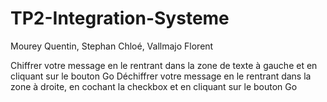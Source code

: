 # TP2-Integration-Systeme 
Mourey Quentin, Stephan Chloé, Vallmajo Florent 

Chiffrer votre message en le rentrant dans la zone de texte à gauche et en cliquant sur le bouton Go 
Déchiffrer votre message en le rentrant dans la zone à droite, en cochant la checkbox et en cliquant sur le bouton Go 
